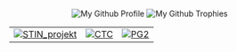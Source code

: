 <p align="center">
  <p align="center">
    <img src="https://github-widgetbox.vercel.app/api/profile?username=matejhampl&theme=darkmode&data=followers,repositories,stars,commits" alt="My Github Profile"/>
    <img src="https://github-profile-trophy.vercel.app/?username=matejhampl&theme=darkhub&column=8&no-bg=true&margin-w=15&no-frame=true" alt="My Github Trophies"/>
  </p>
</p>

<table align="center">
<tbody>
    <tr>
        <td>
            <a href="https://github.com/matejhampl/STIN-projekt"><img src="https://github-readme-stats.vercel.app/api/pin/?username=matejhampl&repo=STIN-projekt&theme=github_dark&cache_seconds=86400" alt="STIN_projekt"/></a>
        </td>
        <td>
            <a href="https://github.com/matejhampl/CTC"><img src="https://github-readme-stats.vercel.app/api/pin/?username=matejhampl&repo=CTC&theme=github_dark&cache_seconds=86400" alt="CTC"/></a>
        </td>
        <td>
            <a href="https://github.com/Bahamut731lp/PG2"><img src="https://github-readme-stats.vercel.app/api/pin/?username=Bahamut731lp&repo=PG2C&theme=github_dark&cache_seconds=86400" alt="PG2"/></a>
        </td>
    </tr>
</tbody>
</table>

